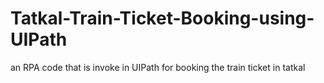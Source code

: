 # Tatkal-Train-Ticket-Booking-using-UIPath
an RPA code that is invoke in UIPath for booking the train ticket in tatkal
